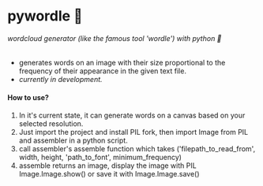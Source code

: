<h1> pywordle 💯 </h1>
<h6>wordcloud generator (like the famous tool 'wordle') with python 🐍</h6>

<ul>
  <li>generates words on an image with their size proportional to the frequency of their appearance in the given text file.</li>
  <li><i>currently in development.</i></li>
</ul>

<h4>How to use?</h4>

<ol>
  <li>In it's current state, it can generate words on a canvas based on your selected resolution.</li>
  <li>Just import the project and install PIL fork, then import Image from PIL and assembler in a python script.</li>
  <li>call assembler's assemble function which takes ('filepath_to_read_from', width, height, 'path_to_font', minimum_frequency)</li>
  <li>assemble returns an image, display the image with PIL Image.Image.show() or save it with Image.Image.save()</li>
</ol>

